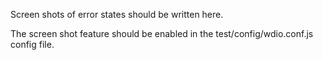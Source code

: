 Screen shots of error states should be written here.

The screen shot feature should be enabled in the test/config/wdio.conf.js config file. 
